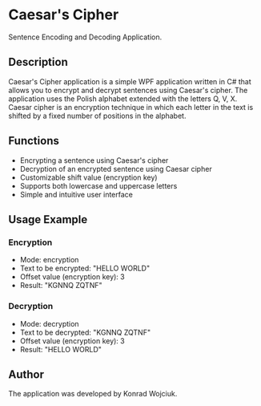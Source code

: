 # Caesar's Cipher
Sentence Encoding and Decoding Application.
## Description
Caesar's Cipher application is a simple WPF application written in C# that allows you to encrypt and decrypt sentences using Caesar's cipher.
The application uses the Polish alphabet extended with the letters Q, V, X. Caesar cipher is an encryption technique in which each letter in the text is shifted by a fixed number of positions in the alphabet.
## Functions
- Encrypting a sentence using Caesar's cipher
- Decryption of an encrypted sentence using Caesar cipher
- Customizable shift value (encryption key)
- Supports both lowercase and uppercase letters
- Simple and intuitive user interface
## Usage Example
### Encryption
- Mode: encryption
- Text to be encrypted: "HELLO WORLD"
- Offset value (encryption key): 3
- Result: "KGNNQ ZQTNF"
### Decryption
- Mode: decryption
- Text to be decrypted: "KGNNQ ZQTNF"
- Offset value (encryption key): 3
- Result: "HELLO WORLD"
## Author
The application was developed by Konrad Wojciuk.
